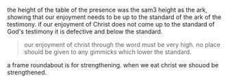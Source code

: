 the height of the table of the presence was the sam3 height as the ark, showing that
our enjoyment needs to be up to the standard of the ark of the testimony. if our
enjoyment of Christ does not come up to the standard of God's testimony it is defective
and below the standard.

> our enjoyment of christ through the word must be very high. no place should be given to any gimmicks which lower the standard.

a frame roundabout is for strengthening. when we eat christ we shouod be strengthened.
